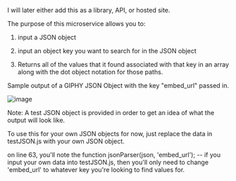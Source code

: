I will later either add this as a library, API, or hosted site.

The purpose of this microservice allows you to:

1) input a JSON object

2) input an object key you want to search for in the JSON object

3) Returns all of the values that it found associated with that key in an array along with the dot object notation for those paths.

Sample output of a GIPHY JSON Object with the key "embed_url" passed in.

![image](https://github.com/tysonlind/json_key-value-finder/assets/23481564/6a2cd768-332f-44be-a056-acde3e0725c0)

Note: A test JSON object is provided in order to get an idea of what the output will look like.

To use this for your own JSON objects for now, just replace the data in testJSON.js with your own JSON object.

on line 63, you'll note the function jsonParser(json, 'embed_url'); -- if you input your own data into testJSON.js, then you'll only need to change 'embed_url' to whatever key you're looking to find values for.
